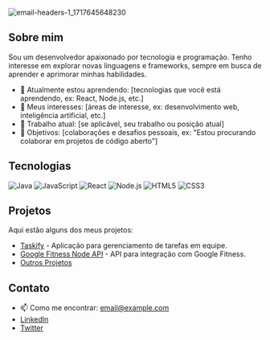 ![email-headers-1_1717645648230](https://github.com/muleroD/muleroD/assets/36611391/8fdaa293-99fe-434a-8b89-cfe7a5b6621e)

## Sobre mim
Sou um desenvolvedor apaixonado por tecnologia e programação. Tenho interesse em explorar novas linguagens e frameworks, sempre em busca de aprender e aprimorar minhas habilidades.

- 🌱 Atualmente estou aprendendo: [tecnologias que você está aprendendo, ex: React, Node.js, etc.]
- 👀 Meus interesses: [áreas de interesse, ex: desenvolvimento web, inteligência artificial, etc.]
- 💼 Trabalho atual: [se aplicável, seu trabalho ou posição atual]
- 🎯 Objetivos: [colaborações e desafios pessoais, ex: "Estou procurando colaborar em projetos de código aberto"]

## Tecnologias
![Java](https://img.shields.io/badge/Java-ED8B00?style=for-the-badge&logo=java&logoColor=white)
![JavaScript](https://img.shields.io/badge/JavaScript-FFDD44?style=for-the-badge&logo=javascript&logoColor=black)
![React](https://img.shields.io/badge/React-20232a?style=for-the-badge&logo=react&logoColor=61DAFB)
![Node.js](https://img.shields.io/badge/Node.js-43853D?style=for-the-badge&logo=node-dot-js&logoColor=white)
![HTML5](https://img.shields.io/badge/HTML5-E34F26?style=for-the-badge&logo=html5&logoColor=white)
![CSS3](https://img.shields.io/badge/CSS3-1572B6?style=for-the-badge&logo=css3&logoColor=white)

## Projetos
Aqui estão alguns dos meus projetos:

- [Taskify](https://github.com/muleroD/Taskify) - Aplicação para gerenciamento de tarefas em equipe.
- [Google Fitness Node API](https://github.com/muleroD/google-fitness-nodeapi) - API para integração com Google Fitness.
- [Outros Projetos](https://github.com/muleroD?tab=repositories)

## Contato
- 📫 Como me encontrar: [email@example.com](mailto:email@example.com)
- [LinkedIn](https://www.linkedin.com/in/muleroD)
- [Twitter](https://twitter.com/muleroD)

<!---
muleroD/muleroD é um ✨ repositório especial ✨ porque seu `README.md` (este arquivo) aparece no seu perfil GitHub.
Você pode clicar no link de visualização para ver as alterações.
--->
